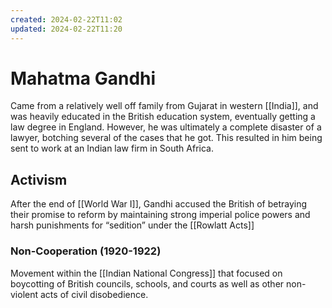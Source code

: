 ```yaml
---
created: 2024-02-22T11:02
updated: 2024-02-22T11:20
---
```


# Mahatma Gandhi

Came from a relatively well off family from Gujarat in western [[India]], and was heavily educated in the British education system, eventually getting a law degree in England. However, he was ultimately a complete disaster of a lawyer, botching several of the cases that he got. This resulted in him being sent to work at an Indian law firm in South Africa.

## Activism

After the end of [[World War I]], Gandhi accused the British of betraying their promise to reform by maintaining strong imperial police powers and harsh punishments for “sedition” under the [[Rowlatt Acts]]

### Non-Cooperation (1920-1922)

Movement within the [[Indian National Congress]] that focused on boycotting of British councils, schools, and courts as well as other non-violent acts of civil disobedience.
